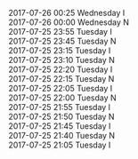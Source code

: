 2017-07-26 00:25 Wednesday  I  
2017-07-26 00:00 Wednesday  N  
2017-07-25 23:55 Tuesday  I  
2017-07-25 23:45 Tuesday  N  
2017-07-25 23:15 Tuesday  I  
2017-07-25 23:10 Tuesday  N  
2017-07-25 22:20 Tuesday  I  
2017-07-25 22:15 Tuesday  N  
2017-07-25 22:05 Tuesday  I  
2017-07-25 22:00 Tuesday  N  
2017-07-25 21:55 Tuesday  I  
2017-07-25 21:50 Tuesday  N  
2017-07-25 21:45 Tuesday  I  
2017-07-25 21:40 Tuesday  N  
2017-07-25 21:05 Tuesday  I  
